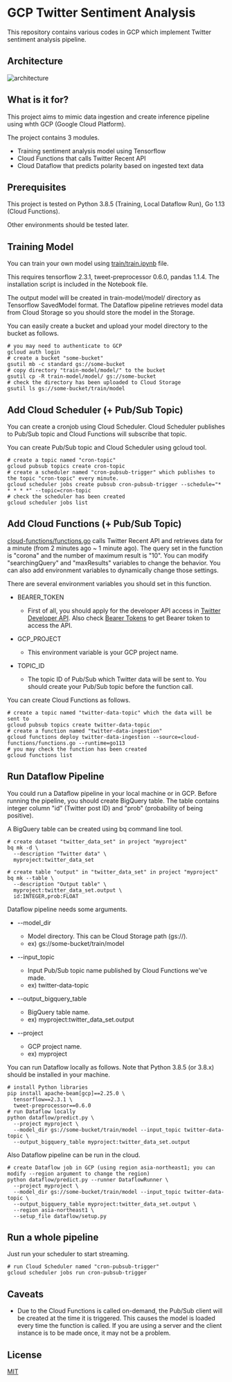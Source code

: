 # GCP Twitter Sentiment Analysis
This repository contains various codes in GCP which implement Twitter sentiment analysis pipeline.

## Architecture
![architecture](https://user-images.githubusercontent.com/17065620/101309089-d5e50680-388e-11eb-80c6-006de9e9b64c.png)

## What is it for?
This project aims to mimic data ingestion and create inference pipeline using whth GCP (Google Cloud Platform).

The project contains 3 modules.
- Training sentiment analysis model using Tensorflow
- Cloud Functions that calls Twitter Recent API
- Cloud Dataflow that predicts polarity based on ingested text data

## Prerequisites
This project is tested on Python 3.8.5 (Training, Local Dataflow Run), Go 1.13 (Cloud Functions).

Other environments should be tested later.

## Training Model
You can train your own model using [train/train.ipynb](train-model/train.ipynb) file.

This requires tensorflow 2.3.1, tweet-preprocessor 0.6.0, pandas 1.1.4. The installation script is included in the Notebook file.

The output model will be created in train-model/model/ directory as Tensorflow SavedModel format. The Dataflow pipeline retrieves model data from Cloud Storage so you should store the model in the Storage.

You can easily create a bucket and upload your model directory to the bucket as follows.
```
# you may need to authenticate to GCP
gcloud auth login
# create a bucket "some-bucket"
gsutil mb -c standard gs://some-bucket
# copy directory "train-model/model/" to the bucket
gsutil cp -R train-model/model/ gs://some-bucket
# check the directory has been uploaded to Cloud Storage
gsutil ls gs://some-bucket/train/model
```

## Add Cloud Scheduler (+ Pub/Sub Topic)
You can create a cronjob using Cloud Scheduler. Cloud Scheduler publishes to Pub/Sub topic and Cloud Functions will subscribe that topic.

You can create Pub/Sub topic and Cloud Scheduler using gcloud tool.
```
# create a topic named "cron-topic"
gcloud pubsub topics create cron-topic
# create a scheduler named "cron-pubsub-trigger" which publishes to the topic "cron-topic" every minute.
gcloud scheduler jobs create pubsub cron-pubsub-trigger --schedule="* * * * *" --topic=cron-topic
# check the scheduler has been created
gcloud scheduler jobs list
```

## Add Cloud Functions (+ Pub/Sub Topic)
[cloud-functions/functions.go](cloud-functions/function.go) calls Twitter Recent API and retrieves data for a minute (from 2 minutes ago ~ 1 minute ago). The query set in the function is "corona" and the number of maximum result is "10". You can modify "searchingQuery" and "maxResults" variables to change the behavior. You can also add environment variables to dynamically change those settings.

There are several environment variables you should set in this function.

- BEARER_TOKEN
  - First of all, you should apply for the developer API access in [Twitter Developer API](https://developer.twitter.com/en/apply-for-access). Also check [Bearer Tokens](https://developer.twitter.com/en/docs/authentication/oauth-2-0/bearer-tokens) to get Bearer token to access the API.

- GCP_PROJECT
  - This environment variable is your GCP project name.
  
- TOPIC_ID
  - The topic ID of Pub/Sub which Twitter data will be sent to. You should create your Pub/Sub topic before the function call.
  
You can create Cloud Functions as follows.
```
# create a topic named "twitter-data-topic" which the data will be sent to
gcloud pubsub topics create twitter-data-topic
# create a function named "twitter-data-ingestion"
gcloud functions deploy twitter-data-ingestion --source=cloud-functions/functions.go --runtime=go113
# you may check the function has been created
gcloud functions list
```

## Run Dataflow Pipeline
You could run a Dataflow pipeline in your local machine or in GCP.
Before running the pipeline, you should create BigQuery table. The table contains integer column "id" (Twitter post ID) and "prob" (probability of being positive).

A BigQuery table can be created using bq command line tool.
```
# create dataset "twitter_data_set" in project "myproject"
bq mk -d \
  --description "Twitter data" \
  myproject:twitter_data_set
  
# create table "output" in "twitter_data_set" in project "myproject" 
bq mk --table \
  --description "Output table" \
  myproject:twitter_data_set.output \
  id:INTEGER,prob:FLOAT
```

Dataflow pipeline needs some arguments.
- --model_dir
  - Model directory. This can be Cloud Storage path (gs://).
  - ex) gs://some-bucket/train/model
  
- --input_topic
  - Input Pub/Sub topic name published by Cloud Functions we've made.
  - ex) twitter-data-topic
  
- --output_bigquery_table
  - BigQuery table name.
  - ex) myproject:twitter_data_set.output
  
- --project
  - GCP project name.
  - ex) myproject
  
You can run Dataflow locally as follows. Note that Python 3.8.5 (or 3.8.x) should be installed in your machine.
```
# install Python libraries
pip install apache-beam[gcp]==2.25.0 \
  tensorflow==2.3.1 \
  tweet-preprocessor==0.6.0 
# run Dataflow locally
python dataflow/predict.py \
  --project myproject \
  --model_dir gs://some-bucket/train/model --input_topic twitter-data-topic \
  --output_bigquery_table myproject:twitter_data_set.output
```

Also Dataflow pipeline can be run in the cloud.
```
# create Dataflow job in GCP (using region asia-northeast1; you can modify --region argument to change the region)
python dataflow/predict.py --runner DataflowRunner \
  --project myproject \
  --model_dir gs://some-bucket/train/model --input_topic twitter-data-topic \
  --output_bigquery_table myproject:twitter_data_set.output \
  --region asia-northeast1 \
  --setup_file dataflow/setup.py
```

## Run a whole pipeline
Just run your scheduler to start streaming.
```
# run Cloud Scheduler named "cron-pubsub-trigger"
gcloud scheduler jobs run cron-pubsub-trigger
```

## Caveats
- Due to the Cloud Functions is called on-demand, the Pub/Sub client will be created at the time it is triggered. This causes the model is loaded every time the function is called. If you are using a server and the client instance is to be made once, it may not be a problem.

## License
[MIT](https://choosealicense.com/licenses/mit/)
